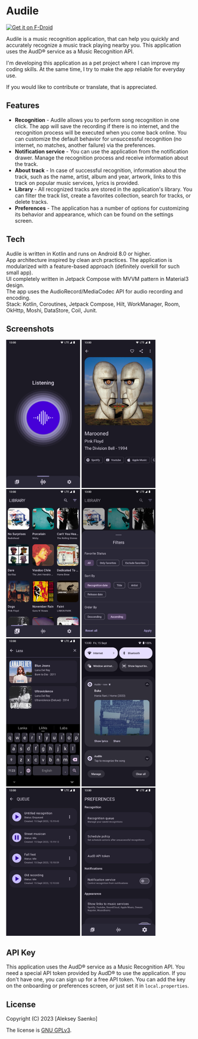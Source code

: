 # Audile

<a href="https://f-droid.org/ru/packages/com.mrsep.musicrecognizer/">
  <img alt="Get it on F-Droid"
       height="80"
       src="https://f-droid.org/badge/get-it-on.png" />
</a>

Audile is a music recognition application, that can help you quickly and accurately recognize a music track playing nearby you.
This application uses the AudD® service as a Music Recognition API.

I'm developing this application as a pet project where I can improve my coding skills. At the same time, I try to make the app reliable for everyday use.

If you would like to contribute or translate, that is appreciated.

## Features

* **Recognition** - Audile allows you to perform song recognition in one click. The app will save the recording if there is no internet, and the recognition process will be executed when you come back online. You can customize the default behavior for unsuccessful recognition (no internet, no matches, another failure) via the preferences.
* **Notification service** - You can use the application from the notification drawer. Manage the recognition process and receive information about the track.
* **About track** - In case of successful recognition, information about the track, such as the name, artist, album and year, artwork, links to this track on popular music services, lyrics is provided.
* **Library** - All recognized tracks are stored in the application's library. You can filter the track list, create a favorites collection, search for tracks, or delete tracks.
* **Preferences** - The application has a number of options for customizing its behavior and appearance, which can be found on the settings screen.

## Tech

Audile is written in Kotlin and runs on Android 8.0 or higher.  
App architecture inspired by clean arch practices. The application is modularized with a feature-based approach (definitely overkill for such small app).  
UI completely written in Jetpack Compose with MVVM pattern in Material3 design.  
The app uses the AudioRecord/MediaCodec API for audio recording and encoding.  
Stack: Kotlin, Coroutines, Jetpack Compose, Hilt, WorkManager, Room, OkHttp, Moshi, DataStore, Coil, Junit.  

## Screenshots
[<img src="./fastlane/metadata/android/en-US/images/phoneScreenshots/00.png" width=200>](./fastlane/metadata/android/en-US/images/phoneScreenshots/00.png "Recognition screen")
[<img src="./fastlane/metadata/android/en-US/images/phoneScreenshots/01.png" width=200>](./fastlane/metadata/android/en-US/images/phoneScreenshots/01.png "Track screen")
[<img src="./fastlane/metadata/android/en-US/images/phoneScreenshots/02.png" width=200>](./fastlane/metadata/android/en-US/images/phoneScreenshots/02.png "Library screen")
[<img src="./fastlane/metadata/android/en-US/images/phoneScreenshots/03.png" width=200>](./fastlane/metadata/android/en-US/images/phoneScreenshots/03.png "Library filter")
[<img src="./fastlane/metadata/android/en-US/images/phoneScreenshots/04.png" width=200>](./fastlane/metadata/android/en-US/images/phoneScreenshots/04.png "Library search")
[<img src="./fastlane/metadata/android/en-US/images/phoneScreenshots/05.png" width=200>](./fastlane/metadata/android/en-US/images/phoneScreenshots/05.png "Notification service")
[<img src="./fastlane/metadata/android/en-US/images/phoneScreenshots/06.png" width=200>](./fastlane/metadata/android/en-US/images/phoneScreenshots/06.png "Queue screen")
[<img src="./fastlane/metadata/android/en-US/images/phoneScreenshots/07.png" width=200>](./fastlane/metadata/android/en-US/images/phoneScreenshots/07.png "Preferences screen")

## API Key

This application uses the AudD® service as a Music Recognition API. You need a special API token provided by AudD® to use the application. If you don't have one, you can sign up for a free API token.
You can add the key on the onboarding or preferences screen, or just set it in `local.properties`.

## License

Copyright (C) 2023 [Aleksey Saenko]

The license is [GNU GPLv3](LICENSE.md).
